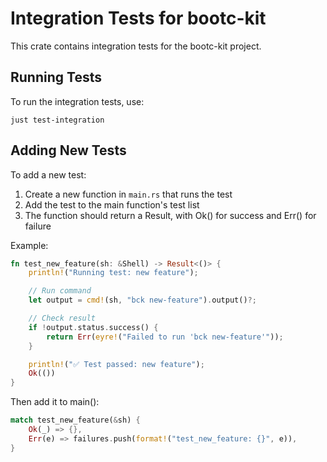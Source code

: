 # Integration Tests for bootc-kit

This crate contains integration tests for the bootc-kit project.

## Running Tests

To run the integration tests, use:

```
just test-integration
```

## Adding New Tests

To add a new test:

1. Create a new function in `main.rs` that runs the test
2. Add the test to the main function's test list
3. The function should return a Result, with Ok() for success and Err() for failure

Example:

```rust
fn test_new_feature(sh: &Shell) -> Result<()> {
    println!("Running test: new feature");

    // Run command
    let output = cmd!(sh, "bck new-feature").output()?;

    // Check result
    if !output.status.success() {
        return Err(eyre!("Failed to run 'bck new-feature'"));
    }

    println!("✅ Test passed: new feature");
    Ok(())
}
```

Then add it to main():

```rust
match test_new_feature(&sh) {
    Ok(_) => {},
    Err(e) => failures.push(format!("test_new_feature: {}", e)),
}
```